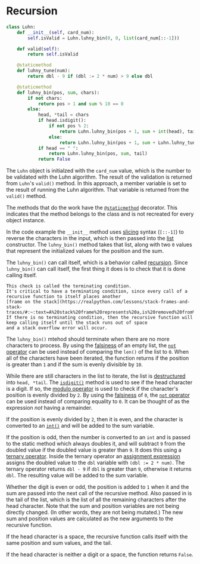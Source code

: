 # Recursion

```python
class Luhn:
    def __init__(self, card_num):
        self.isValid = Luhn.luhny_bin(0, 0, list(card_num[::-1]))

    def valid(self):
        return self.isValid

    @staticmethod
    def luhny_tune(num):
        return dbl - 9 if (dbl := 2 * num) > 9 else dbl

    @staticmethod
    def luhny_bin(pos, sum, chars):
        if not chars:
            return pos > 1 and sum % 10 == 0
        else:
            head, *tail = chars
            if head.isdigit():
                if not pos % 2:
                    return Luhn.luhny_bin(pos + 1, sum + int(head), tail)
                else:
                    return Luhn.luhny_bin(pos + 1, sum + Luhn.luhny_tune(int(head)), tail)
            if head == " ":
                return Luhn.luhny_bin(pos, sum, tail)
            return False

```

The `Luhn` object is initialzed with the `card_num` value, which is the number to be validated with the Luhn algorithm.
The result of the validation is returned from `Luhn`'s `valid()` method.
In this approach, a member variable is set to the result of running the Luhn algorithm.
That variable is returned from the `valid()` method.

The methods that do the work have the [`@staticmethod`][static-method] decorator.
This indicates that the method belongs to the class and is not recreated for every object instance.

In the code example the `__init__` method uses [slicing][slicing] syntax (`[::-1]`) to reverse the characters in the input,
which is then passed into the [list][list] constructor.
The `luhny_bin()` method takes that list, along with two `0` values that represent the initialized values for the position and the sum.

The `luhny_bin()` can call itself, which is a behavior called [recursion][recursion].
Since `luhny_bin()` can call itself, the first thing it does is to check that it is done calling itself.

```exercism/note
This check is called the terminating condition.
It's critical to have a terminating condition, since every call of a recursive function to itself places another
[frame on the stack](https://realpython.com/lessons/stack-frames-and-stack-traces/#:~:text=A%20stack%20frame%20represents%20a,is%20removed%20from%20the%20stack.).
If there is no terminating condition, then the recursive function will keep calling itself until the stack runs out of space
and a stack overflow error will occur.
```

The `luhny_bin()` mtehod should terminate when there are no more characters to process.
By using the [falsiness][falsiness] of an empty list, the [`not` operator][not-operator] can be used instead of comparing the `len()` of the list to `0`.
When all of the characters have been iterated, the function returns if the position is greater than `1` and if the sum is evenly divisible by `10`.

While there are still characters in the list to iterate, the list is [destructured][destructure] into `head, *tail`.
The [`isdigit()`][isdigit] method is used to see if the head character is a digit.
If so, the [modulo operator][modulo-operator] is used to check if the character's position is evenly divided by `2`.
By using the [falsiness][falsiness] of `0`, the [`not` operator][not-operator] can be used instead of comparing equality to `0`.
It can be thought of as the expression _not_ having a remainder.

If the position is evenly divided by `2`, then it is even, and the character is converted to an [`int()`][int] and will be added to the sum variable.

If the position is odd, then the number is converted to an `int` and is passed to the static method which always doubles it,
and will subtract `9` from the doubled value if the doubled value is greater than `9`.
It does this using a [ternary operator][ternary-operator].
Inside the ternary operator an [assignment expression][assignment-expression] assigns the doubled value to the `dbl` variable with `(dbl := 2 * num)`.
The ternary operator returns `dbl - 9` if `dbl` is greater than `9`, otherwise it returns `dbl`.
The resulting value will be added to the sum variable.

Whether the digit is even or odd, the position is added to `1` when it and the sum are passed into the next call of the recursive method.
Also passed in is the tail of the list, which is the list of all the remaining characters after the head character.
Note that the sum and position variables are not being directly changed.
(In other words, they are not being mutated.)
The new sum and position values are calculated as the new arguments to the recursive function.

If the head character is a space, the recursive function calls itself with the same position and sum values, and the tail.

If the head character is neither a digit or a space, the function returns `False`.

[static-method]: https://docs.python.org/3/library/functions.html?#staticmethod
[slicing]: https://www.learnbyexample.org/python-string-slicing/
[list]: https://docs.python.org/3/library/functions.html?#func-list
[recursion]: https://realpython.com/python-recursion/
[stack-frame]: https://realpython.com/lessons/stack-frames-and-stack-traces/#:~:text=A%20stack%20frame%20represents%20a,is%20removed%20from%20the%20stack.
[destructure]: https://riptutorial.com/python/example/14981/destructuring-assignment
[isdigit]: https://docs.python.org/3/library/stdtypes.html?#str.isdigit
[modulo-operator]: https://realpython.com/python-modulo-operator/
[falsiness]: https://www.pythontutorial.net/python-basics/python-boolean/
[not-operator]: https://realpython.com/python-not-operator/
[int]: https://docs.python.org/3/library/functions.html?#int
[ternary-operator]: https://www.pythontutorial.net/python-basics/python-ternary-operator/
[assignment-expression]: https://peps.python.org/pep-0572/
